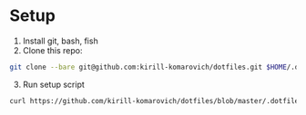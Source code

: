 # Setup

1. Install git, bash, fish
2. Clone this repo:
```bash
git clone --bare git@github.com:kirill-komarovich/dotfiles.git $HOME/.dotfiles
```
3. Run setup script
```bash
curl https://github.com/kirill-komarovich/dotfiles/blob/master/.dotfiles_env/setup.sh | bash
```
